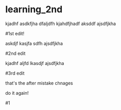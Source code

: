 # learning_2nd
kjadhf
asdkfjha dfaljdfh kjahdfjhadf aksddf ajsdfjkha

#1st edit!


askdjf kasjfa sdfh ajsdfjkha

#2nd edit

kjadhf aljfd lkasdjf ajsdfjkha


#3rd edit

that's the after mistake chnages



do it again!

#1